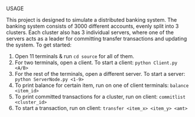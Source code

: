 USAGE

This project is designed to simulate a distributed banking system.  The banking system consists of 3000 different accounts, evenly split into 3 clusters.  Each cluster also has 3 individual servers, where one of the servers acts as a leader for committing transfer transactions and updating the system.  To get started:

1. Open 11 terminals & run ```cd source``` for all of them.
2. For two terminals, open a client.  To start a client:
   ```python Client.py <A/B>```
3. For the rest of the terminals, open a different server.  To start a server:
    ``` python ServerNode.py <1-9>```
4. To print balance for certain item, run on one of client terminals:
   ```balance <item_id>```
5. To print committed transactions for a cluster, run on client:
   ```commitlist <cluster_id>```
6. To start a transaction, run on client:
   ```transfer <item_x> <item_y> <amt>```